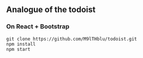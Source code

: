 ## Analogue of the todoist
### On React + Bootstrap


```
git clone https://github.com/M9lTHblu/todoist.git
npm install
npm start
```

